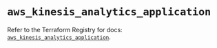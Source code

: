 # `aws_kinesis_analytics_application`

Refer to the Terraform Registry for docs: [`aws_kinesis_analytics_application`](https://registry.terraform.io/providers/hashicorp/aws/4.67.0/docs/resources/kinesis_analytics_application).
